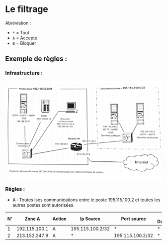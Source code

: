 # Le filtrage 

Abréviation :
- `*` = Tout
- `A` = Accepte
- `B` = Bloquer

## Exemple de règles :

### Infrastructure :

![Exemple d'infrastructure avec filtrage](image/../filtrageReseau.png)

### Règles :

- A : Toutes lses communications entre le poste 195.115.100.2 et toutes les autres postes sont autorisées.



| N' | Zone A | Action | Ip Source | Port source | Ip Destination | Port destination | Protocole | Etat TCP | Description |
|---------|---------|---------|---------|---------|---------|---------|---------|---------|---------|
| 1 | 192.115.100.1 | A | 195.115.100.2/32 | * | * | * | * | | A:Demande |
| 2 | 213.152.247.9 | A | * | 195.115.100.2/32 | * | * | * | | A:Retour |

